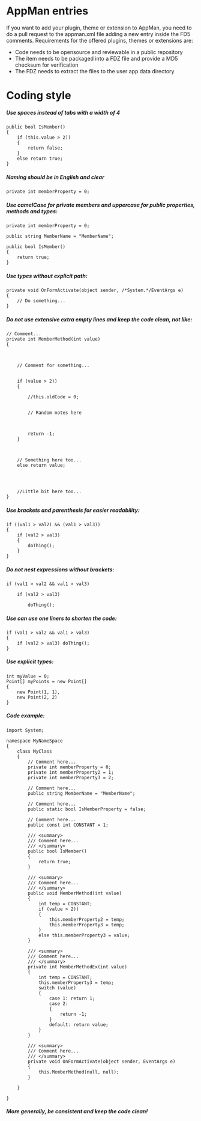 # AppMan entries

If you want to add your plugin, theme or extension to AppMan, you need to do a pull request to the appman.xml file adding a new entry inside the FD5 comments. Requirements for the offered plugins, themes or extensions are:

* Code needs to be opensource and reviewable in a public repository
* The item needs to be packaged into a FDZ file and provide a MD5 checksum for verification
* The FDZ needs to extract the files to the user app data directory

# Coding style

##### Use spaces instead of tabs with a width of 4

```
public bool IsMember()
{
    if (this.value > 2))
	{
		return false;
	}
    else return true;
}
```

##### Naming should be in English and clear

```
private int memberProperty = 0;
```

##### Use camelCase for private members and uppercase for public properties, methods and types:

```
private int memberProperty = 0;

public string MemberName = "MemberName";

public bool IsMember()
{
	return true;
}
```

##### Use types without explicit path:

```	
private void OnFormActivate(object sender, /*System.*/EventArgs e)
{
	// Do something...
}
```

##### Do not use extensive extra empty lines and keep the code clean, not like:

```
// Comment...	
private int MemberMethod(int value)
{
	
	
	
	// Comment for something...
	
	
	if (value > 2))
	{
		
		//this.oldCode = 0;
		
		
		// Random notes here
		
		
		
		return -1;
	}
	
	
	
	// Something here too...
	else return value;
	
	
	
	
	//Little bit here too...
}
```

##### Use brackets and parenthesis for easier readability:

```
if ((val1 > val2) && (val1 > val3))
{
	if (val2 > val3)
	{
		doThing();
	}
}
```

##### Do not nest expressions without brackets:

```
if (val1 > val2 && val1 > val3)

	if (val2 > val3)
	
		doThing();

```

##### Use can use one liners to shorten the code:

```
if (val1 > val2 && val1 > val3)
{
	if (val2 > val3) doThing();
}
```

##### Use explicit types:

```
int myValue = 0;
Point[] myPoints = new Point[]
{
	new Point(1, 1),
	new Point(2, 2)
}
```

##### Code example:

```
import System;

namespace MyNameSpace
{
	class MyClass
	{
		// Comment here...
		private int memberProperty = 0;
		private int memberProperty2 = 1;
		private int memberProperty3 = 2;
		
		// Comment here...
		public string MemberName = "MemberName";
		
		// Comment here...
		public static bool IsMemberProperty = false;
		
		// Comment here...
		public const int CONSTANT = 1;
		
		/// <summary>
		/// Comment here...
		/// </summary> 
		public bool IsMember()
		{
			return true;
		}
		
		/// <summary>
		/// Comment here...
		/// </summary> 
		public void MemberMethod(int value)
		{
			int temp = CONSTANT;
			if (value > 2))
			{
				this.memberProperty2 = temp;
				this.memberProperty3 = temp;
			}
			else this.memberProperty3 = value;
		}
		
		/// <summary>
		/// Comment here...
		/// </summary> 
		private int MemberMethodEx(int value)
		{
			int temp = CONSTANT;
			this.memberProperty3 = temp;
			switch (value)
			{
				case 1: return 1;
				case 2:
				{
					return -1;
				}
				default: return value;
			}
		}
		
		/// <summary>
		/// Comment here...
		/// </summary> 
		private void OnFormActivate(object sender, EventArgs e)
		{
			this.MemberMethod(null, null);
		}

	}
	
}
```

##### More generally, be consistent and keep the code clean!
